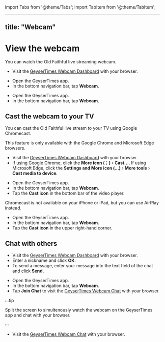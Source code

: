 import Tabs from '@theme/Tabs';
import TabItem from '@theme/TabItem';

---
title: "Webcam"
---

# View the webcam

You can watch the Old Faithful live streaming webcam.

<Tabs groupId="os">
<TabItem value="web" label="Website">

* Visit the [GeyserTimes Webcam Dashboard](https://chat.geysertimes.org/) with your browser.

</TabItem>
<TabItem value="android" label="Android">

* Open the GeyserTimes app.
* In the bottom navigation bar, tap **Webcam**. 

</TabItem>
<TabItem value="iOS" label="iOS">

* Open the GeyserTimes app.
* In the bottom navigation bar, tap **Webcam**.

</TabItem>
</Tabs>

## Cast the webcam to your TV

You can cast the Old Faithful live stream to your TV using Google Chromecast.

<Tabs groupId="os">
<TabItem value="web" label="Website">

This feature is only available with the Google Chrome and Microsoft Edge browsers.

* Visit the [GeyserTimes Webcam Dashboard](https://chat.geysertimes.org/) with your browser.
* If using Google Chrome, click the **More icon (⋮)** › **Cast...**. If using Microsoft Edge, click the **Settings and More icon (…)** › **More tools** › **Cast media to device**. 

</TabItem>
<TabItem value="android" label="Android">

* Open the GeyserTimes app.
* In the bottom navigation bar, tap **Webcam**. 
* Tap the **Cast icon** in the bottom bar of the video player.

</TabItem>
<TabItem value="iOS" label="iOS">

Chromecast is not available on your iPhone or iPad, but you can use AirPlay instead.

* Open the GeyserTimes app.
* In the bottom navigation bar, tap **Webcam**.
* Tap the **Cast icon** in the upper right-hand corner.

</TabItem>
</Tabs>

## Chat with others
<Tabs groupId="os">
<TabItem value="web" label="Website">

* Visit the [GeyserTimes Webcam Dashboard](https://chat.geysertimes.org/) with your browser.
* Enter a nickname and click **OK**.
* To send a message, enter your message into the text field of the chat and click **Send**.

</TabItem>
<TabItem value="android" label="Android">

* Open the GeyserTimes app.
* In the bottom navigation bar, tap **Webcam**. 
* Tap **Join Chat** to visit the [GeyserTimes Webcam Chat](https://chat.geysertimes.org/mchat.php) with your browser. 

:::tip

Split the screen to simultenously watch the webcam on the GeyserTimes app and chat with your browser. 

:::

</TabItem>
<TabItem value="iOS" label="iOS">

* Visit the [GeyserTimes Webcam Chat](https://chat.geysertimes.org/mchat.php) with your browser.

</TabItem>
</Tabs>